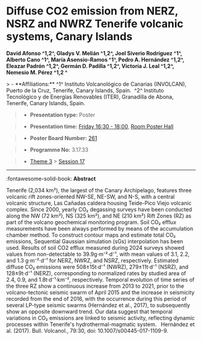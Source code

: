 # Diffuse CO2 emission from NERZ, NSRZ and NWRZ Tenerife volcanic systems, Canary Islands

**David Afonso ^1,2^, Gladys V. Melián ^1,2^, Joel Siverio Rodríguez ^1^, Alberto Cano ^1^, María Asensio-Ramos ^1^, Pedro A. Hernández ^1,2^, Eleazar Padrón ^1,2^, Germán D. Padilla ^1,2^, Victoria J. Leal ^1,2^, Nemesio M. Pérez ^1,2 ^**

<!-- more -->> - **Affiliations:** ^1^ Instituto Volcanológico de Canarias (INVOLCAN), Puerto de la Cruz, Tenerife, Canary Islands, Spain.  ^2^ Instituto Tecnológico y de Energías Renovables (ITER), Granadilla de Abona, Tenerife, Canary Islands, Spain. 

> - **Presentation type:** Poster

> - **Presentation time:** [Friday 16:30 - 18:00](../sessions_comparison.md#__tabbed_4_6), [Room Poster Hall](../maps_venue.md#__tabbed_1_1)

> - **Poster Board Number:** [261](../map_poster_boards.md#friday)

> - **Programme No:** 3.17.33

> - [Theme 3](../theme3.md) > [Session 17](../sessions/session-3-17.md)

--- 

:fontawesome-solid-book: **Abstract**

Tenerife (2,034 km²), the largest of the Canary Archipelago, features three volcanic rift zones-oriented NW-SE, NE-SW, and N-S, with a central volcanic structure, Las Cañadas caldera housing Teide-Pico Viejo volcanic complex. Since 2000, yearly CO₂ degassing surveys have been conducted along the NW (72 km²), NS (325 km²), and NE (210 km²) Rift Zones (RZ) as part of the volcano geochemical monitoring program. Soil CO₂ efflux measurements have been always performed by means of the accumulation chamber method. To construct contour maps and estimate total CO₂ emissions, Sequential Gaussian simulation (sGs) interpolation has been used. Results of soil CO2 efflux measured during 2024 surveys showed values from non-detectable to 39.9g·m⁻²·d⁻¹, with mean values of 3.1, 2.2, and 1.3 g·m⁻²·d⁻¹ for NERZ, NWRZ, and NSRZ, respectively. Estimated diffuse CO₂ emissions were 508±15t·d⁻¹ (NWRZ), 279±11t·d⁻¹ (NSRZ), and 128±9t·d⁻¹ (NERZ), corresponding to normalized rates by studied area of 2.4, 0.9, and 1.8t·d⁻¹·km⁻², respectively. Temporal evolution of time series of the three RZ show a continuous increase from 2013 to 2021, prior to the volcano-tectonic seismic swarm of April 2015 and the increase in seismicity recorded from the end of 2016, with the occurrence during this period of several LP-type seismic swarms (Hernández et al., 2017), to subsequently show an opposite downward trend. Our data suggest that temporal variations in CO₂ emissions are linked to seismic activity, reflecting dynamic processes within Tenerife's hydrothermal-magmatic system.  
Hernández et al. (2017). Bull. Volcanol., 79:30, doi: 10.1007/s00445-017-1109-9.

